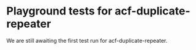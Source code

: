 # Playground tests for acf-duplicate-repeater
We are still awaiting the first test run for acf-duplicate-repeater.
